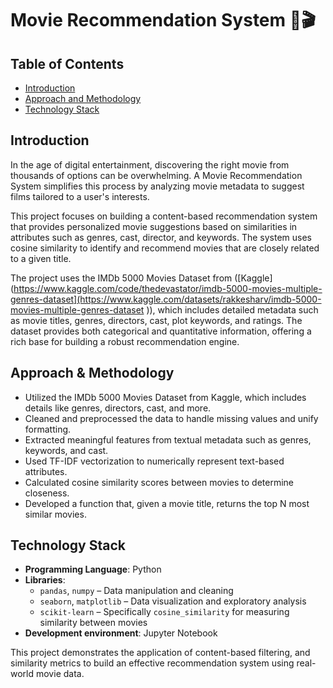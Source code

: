 # Movie Recommendation System 🍿🎬

## Table of Contents
- [Introduction](#introduction)
- [Approach and Methodology](#approach-&-methodology)
- [Technology Stack](#technology-stack)

## Introduction

In the age of digital entertainment, discovering the right movie from thousands of options can be overwhelming. A Movie Recommendation System simplifies this process by analyzing movie metadata to suggest films tailored to a user's interests.

This project focuses on building a content-based recommendation system that provides personalized movie suggestions based on similarities in attributes such as genres, cast, director, and keywords. The system uses cosine similarity to identify and recommend movies that are closely related to a given title.

The project uses the IMDb 5000 Movies Dataset from ([Kaggle](https://www.kaggle.com/code/thedevastator/imdb-5000-movies-multiple-genres-dataset](https://www.kaggle.com/datasets/rakkesharv/imdb-5000-movies-multiple-genres-dataset )), which includes detailed metadata such as movie titles, genres, directors, cast, plot keywords, and ratings. The dataset provides both categorical and quantitative information, offering a rich base for building a robust recommendation engine.

## Approach & Methodology

- Utilized the IMDb 5000 Movies Dataset from Kaggle, which includes details like genres, directors, cast, and more.
- Cleaned and preprocessed the data to handle missing values and unify formatting.
- Extracted meaningful features from textual metadata such as genres, keywords, and cast.
- Used TF-IDF vectorization to numerically represent text-based attributes.
- Calculated cosine similarity scores between movies to determine closeness.
- Developed a function that, given a movie title, returns the top N most similar movies.

## Technology Stack
- **Programming Language**: Python
- **Libraries**:
  - `pandas`, `numpy` – Data manipulation and cleaning
  - `seaborn`, `matplotlib` – Data visualization and exploratory analysis
  - `scikit-learn` – Specifically `cosine_similarity` for measuring similarity between movies
- **Development environment**: Jupyter Notebook

This project demonstrates the application of content-based filtering, and similarity metrics to build an effective recommendation system using real-world movie data.


